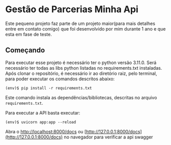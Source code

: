 # Gestão de Parcerias Minha Api

Este pequeno projeto faz parte de um projeto maior(para mais detalhes entre em contato comigo) que foi desenvolvido por mim durante 1 ano e que esta em fase de teste.

## Começando
Para executar esse projeto é necessário ter o python versão 3.11.0. Será necessário ter todas as libs python listadas no requirements.txt instaladas. Após clonar o repositório, é necessário ir ao diretório raiz, pelo terminal, para poder executar os comandos descritos abaixo:

```
(env)$ pip install -r requirements.txt
```

Este comando instala as dependências/bibliotecas, descritas no arquivo `requirements.txt`.

Para executar a API  basta executar:

```
(env)$ uvicorn app:app --reload
```

Abra o [http://localhost:8000/docs](http://localhost:8000/docs) ou [http://127.0.0.1:8000/docs](http://127.0.0.1:8000/docs) no navegador para verificar a api swagger
